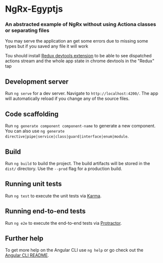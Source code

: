 # NgRx-Egyptjs

### An abstracted example of NgRx without using Actiona classes or separating files

<aside class="notice">
You may serve the application an get some errors due to missing some types but if you saved any file it will work 
</aside>


Tou should install [Redux devtools extension](https://chrome.google.com/webstore/detail/redux-devtools/lmhkpmbekcpmknklioeibfkpmmfibljd
) to be able to see dispatched actions stream and the whole app state in chrome devtools in the "Redux" tap


## Development server

Run `ng serve` for a dev server. Navigate to `http://localhost:4200/`. The app will automatically reload if you change any of the source files.

## Code scaffolding

Run `ng generate component component-name` to generate a new component. You can also use `ng generate directive|pipe|service|class|guard|interface|enum|module`.

## Build

Run `ng build` to build the project. The build artifacts will be stored in the `dist/` directory. Use the `--prod` flag for a production build.

## Running unit tests

Run `ng test` to execute the unit tests via [Karma](https://karma-runner.github.io).

## Running end-to-end tests

Run `ng e2e` to execute the end-to-end tests via [Protractor](http://www.protractortest.org/).

## Further help

To get more help on the Angular CLI use `ng help` or go check out the [Angular CLI README](https://github.com/angular/angular-cli/blob/master/README.md).
